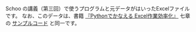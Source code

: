 Schoo の講義（第三回）で使うプログラムと元データがはいったExcelファイルです。
なお、このデータは、書籍 [『Pythonでかなえる Excel作業効率化』](https://amzn.to/3kxNLIb) 七章の [サンプルコード](https://github.com/katsuhisa91/python_excel_book/tree/master/organize_data) と同一です。
